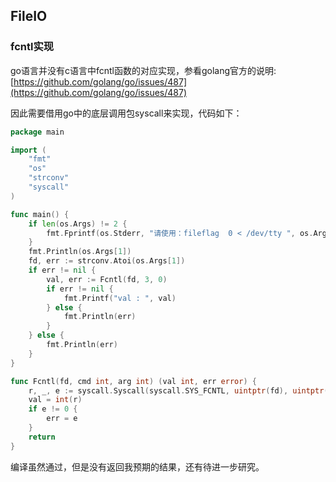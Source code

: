## FileIO

### fcntl实现
go语言并没有c语言中fcntl函数的对应实现，参看golang官方的说明:[https://github.com/golang/go/issues/487](https://github.com/golang/go/issues/487)

因此需要借用go中的底层调用包syscall来实现，代码如下：

```go
package main

import (
	"fmt"
	"os"
	"strconv"
	"syscall"
)

func main() {
	if len(os.Args) != 2 {
		fmt.Fprintf(os.Stderr, "请使用：fileflag  0 < /dev/tty ", os.Args[0])
	}
	fmt.Println(os.Args[1])
	fd, err := strconv.Atoi(os.Args[1])
	if err != nil {
		val, err := Fcntl(fd, 3, 0)
		if err != nil {
			fmt.Printf("val : ", val)
		} else {
			fmt.Println(err)
		}
	} else {
		fmt.Println(err)
	}
}

func Fcntl(fd, cmd int, arg int) (val int, err error) {
	r, _, e := syscall.Syscall(syscall.SYS_FCNTL, uintptr(fd), uintptr(cmd), uintptr(arg))
	val = int(r)
	if e != 0 {
		err = e
	}
	return
}
```

编译虽然通过，但是没有返回我预期的结果，还有待进一步研究。